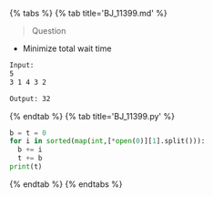 {% tabs %}
{% tab title='BJ_11399.md' %}

> Question

* Minimize total wait time

```txt
Input:
5
3 1 4 3 2

Output: 32
```

{% endtab %}
{% tab title='BJ_11399.py' %}

```py
b = t = 0
for i in sorted(map(int,[*open(0)][1].split())):
  b += i
  t += b
print(t)
```

{% endtab %}
{% endtabs %}

